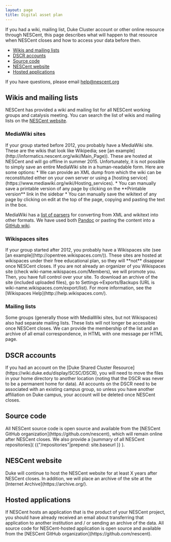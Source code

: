 ```yaml
---
layout: page
title: Digital asset plan
---
```


If you had a wiki, mailing list, Duke Cluster account or other online resource through NESCent, this page describes what will happen to that resource when NESCent closes and how to access your data before then.

* [Wikis and mailing lists](#wikis_mailing_lists)
* [DSCR accounts](#dscr)
* [Source code](#source_code)
* [NESCent website](#nescent_website)
* [Hosted applications](#hosted_apps)

If you have questions, please email [help@nescent.org](mailto:help@nescent.org)

<h2 id="wikis_mailing_lists">Wikis and mailing lists</h2>

NESCent has provided a wiki and mailing list for all NESCent working groups and catalysis meeting. You can search the list of wikis and mailing lists on the [NESCent website](https://nescent.org/wikis).

<h3>MediaWiki sites</h3>
If your group started before 2012, you probably have a MediaWiki site. These are the wikis that look like Wikipedia; see [an example](http://informatics.nescent.org/wiki/Main_Page)). These are hosted at NESCent and will go offline in summer 2015. Unfortunately, it is not possible to simply save an entire MediaWiki site in a human-readable form. Here are some options:
* We can provide an XML dump from which the wiki can be reconstituted either on your own server or using a [hosting service](https://www.mediawiki.org/wiki/Hosting_services). 
* You can manually save a printable version of any page by clicking on the **Printable version** link in the sidebar
* You can manually save the wikitext of any page by clicking on edit at the top of the page, copying and pasting the text in the box. 

MediaWiki has a [list of parsers](http://www.mediawiki.org/wiki/Alternative_parsers) for converting from XML and wikitext into other formats. We have used both [Pandoc](http://pandoc.org/) or pasting the content into a [GitHub wiki](https://help.github.com/articles/about-github-wikis/).

<h3>Wikispaces sites</h3>
If your group started after 2012, you probably have a Wikispaces site (see [an example](http://opentree.wikispaces.com/)). These sites are hosted at wikispaces under their free educational plan, so they will **not** disappear once NESCent closes. If you are not already an organizer of you Wikispaces site (check wiki-name.wikispaces.com/Members), we will promote you. Then, you have full control over your site. To download an archive of the site (included uploaded files), go to Settings->Exports/Backups (URL is wiki-name.wikispaces.com/export/list). For more information, see the [Wikispaces Help](http://help.wikispaces.com/). 

<h3>Mailing lists</h3>
Some groups (generally those with MediaWiki sites, but not Wikispaces) also had separate mailing lists. These lists will not longer be accessible once NESCent closes. We can provide the membership of the list and an archive of all email correspondence, in HTML with one message per HTML page.

<h2 id="dscr">DSCR accounts</h2>
If you had an account on the [Duke Shared Cluster Resource](https://wiki.duke.edu/display/SCSC/DSCR), you will need to move the files in your home directory to another location (noting that the DSCR was never to be a permanent home for data). All accounts on the DSCR need to be associated with an existing campus group, so unless you have another affiliation on Duke campus, your account will be deleted once NESCent closes.

<h2 id="source_code">Source code</h2>
All NESCent source code is open source and available from the [NESCent GitHub organization](https://github.com/nescent), which will remain online after NESCent closes.  We also provide a [summary of all NESCent repositories]( {{"/repositories"|prepend: site.baseurl }} ). 

<h2 id="nescent_website">NESCent website</h2>
Duke will continue to host the NESCent website for at least X years after NESCent closes. In addition, we will place an archive of the site at the [Internet Archive](https://archive.org/).

<h2 id="hosted_apps">Hosted applications</h2>
If NESCent hosts an application that is the product of your NESCent project, you should have already received an email about transferring that application to another institution and / or sending an archive of the data. All source code for NESCent-hosted application is open source and available from the [NESCent GitHub organization](https://github.com/nescent). 


